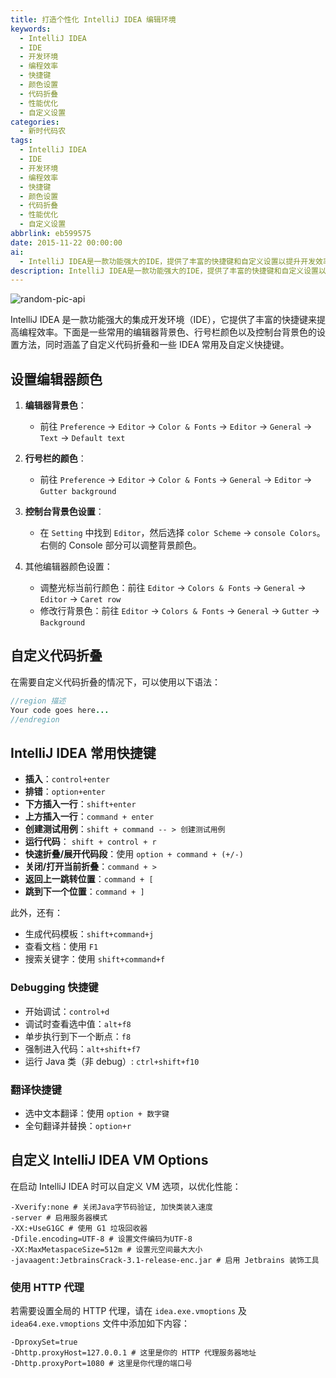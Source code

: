 ```yaml
---
title: 打造个性化 IntelliJ IDEA 编辑环境
keywords:
  - IntelliJ IDEA
  - IDE
  - 开发环境
  - 编程效率
  - 快捷键
  - 颜色设置
  - 代码折叠
  - 性能优化
  - 自定义设置
categories:
  - 新时代码农
tags:
  - IntelliJ IDEA
  - IDE
  - 开发环境
  - 编程效率
  - 快捷键
  - 颜色设置
  - 代码折叠
  - 性能优化
  - 自定义设置
abbrlink: eb599575
date: 2015-11-22 00:00:00
ai:
  - IntelliJ IDEA是一款功能强大的IDE，提供了丰富的快捷键和自定义设置以提升开发效率。文章介绍了如何调整编辑器颜色、代码折叠方法以及一系列常用快捷键，包括调试、翻译等功能的快捷操作。还涉及到自定义VM选项和使用HTTP代理的方法。
description: IntelliJ IDEA是一款功能强大的IDE，提供了丰富的快捷键和自定义设置以提升开发效率。文章介绍了如何调整编辑器颜色、代码折叠方法以及一系列常用快捷键，包括调试、翻译等功能的快捷操作。还涉及到自定义VM选项和使用HTTP代理的方法。
---
```


<!-- markdownlint-disable-next-line MD033 -->
<meta name="referrer" content="no-referrer"/>

![random-pic-api](https://api.dong4j.ink:1024/cover)

IntelliJ IDEA 是一款功能强大的集成开发环境（IDE），它提供了丰富的快捷键来提高编程效率。下面是一些常用的编辑器背景色、行号栏颜色以及控制台背景色的设置方法，同时涵盖了自定义代码折叠和一些 IDEA 常用及自定义快捷键。

## 设置编辑器颜色

1. **编辑器背景色**：
   - 前往 `Preference` -> `Editor` -> `Color & Fonts` -> `Editor` -> `General` -> `Text` -> `Default text`
2. **行号栏的颜色**：

   - 前往 `Preference` -> `Editor` -> `Color & Fonts` -> `General` -> `Editor` -> `Gutter background`

3. **控制台背景色设置**：
   - 在 `Setting` 中找到 `Editor`，然后选择 `color Scheme` -> `console Colors`。右侧的 Console 部分可以调整背景颜色。
4. 其他编辑器颜色设置：
   - 调整光标当前行颜色：前往 `Editor` -> `Colors & Fonts` -> `General` -> `Editor` -> `Caret row`
   - 修改行背景色：前往 `Editor` -> `Colors & Fonts` -> `General` -> `Gutter` -> `Background`

## 自定义代码折叠

在需要自定义代码折叠的情况下，可以使用以下语法：

```java
//region 描述
Your code goes here...
//endregion
```

## IntelliJ IDEA 常用快捷键

- **插入**：`control+enter`
- **排错**：`option+enter`
- **下方插入一行**：`shift+enter`
- **上方插入一行**：`command + enter`
- **创建测试用例**：`shift + command -- > 创建测试用例`
- **运行代码**： `shift + control + r`
- **快速折叠/展开代码段**：使用 `option + command + (+/-)`
- **关闭/打开当前折叠**：`command + >`
- **返回上一跳转位置**：`command + [`
- **跳到下一个位置**：`command + ]`

此外，还有：

- 生成代码模板：`shift+command+j`
- 查看文档：使用 `F1`
- 搜索关键字：使用 `shift+command+f`

### Debugging 快捷键

- 开始调试：`control+d`
- 调试时查看选中值：`alt+f8`
- 单步执行到下一个断点：`f8`
- 强制进入代码：`alt+shift+f7`
- 运行 Java 类（非 debug）: `ctrl+shift+f10`

### 翻译快捷键

- 选中文本翻译：使用 `option + 数字键`
- 全句翻译并替换：`option+r`

## 自定义 IntelliJ IDEA VM Options

在启动 IntelliJ IDEA 时可以自定义 VM 选项，以优化性能：

```properties
-Xverify:none # 关闭Java字节码验证, 加快类装入速度
-server # 启用服务器模式
-XX:+UseG1GC # 使用 G1 垃圾回收器
-Dfile.encoding=UTF-8 # 设置文件编码为UTF-8
-XX:MaxMetaspaceSize=512m # 设置元空间最大大小
-javaagent:JetbrainsCrack-3.1-release-enc.jar # 启用 Jetbrains 装饰工具
```

### 使用 HTTP 代理

若需要设置全局的 HTTP 代理，请在 `idea.exe.vmoptions` 及 `idea64.exe.vmoptions` 文件中添加如下内容：

```properties
-DproxySet=true
-Dhttp.proxyHost=127.0.0.1 # 这里是你的 HTTP 代理服务器地址
-Dhttp.proxyPort=1080 # 这里是你代理的端口号
```

